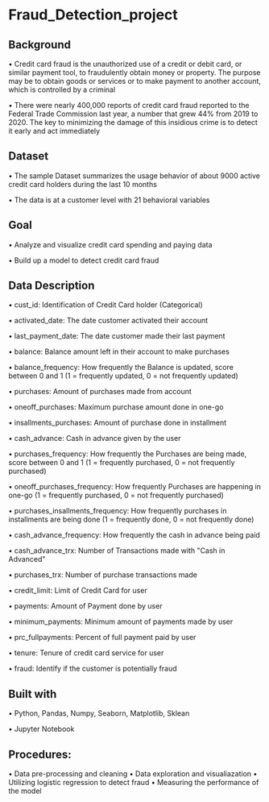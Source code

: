 # Fraud_Detection_project
## Background
• Credit card fraud is the unauthorized use of a credit or debit card, or similar payment tool, to fraudulently obtain money or property. The purpose may be to obtain goods or services or to make payment to another account, which is controlled by a criminal

• There were nearly 400,000 reports of credit card fraud reported to the Federal Trade Commission last year, a number that grew 44% from 2019 to 2020. The key to minimizing the damage of this insidious crime is to detect it early and act immediately

## Dataset
• The sample Dataset summarizes the usage behavior of about 9000 active credit card holders during the last 10 months

• The data is at a customer level with 21 behavioral variables

## Goal
• Analyze and visualize credit card spending and paying data

• Build up a model to detect credit card fraud

## Data Description
• cust_id: Identification of Credit Card holder (Categorical)

• activated_date: The date customer activated their account

• last_payment_date: The date customer made their last payment

• balance: Balance amount left in their account to make purchases

• balance_frequency: How frequently the Balance is updated, score between 0 and 1 (1 = frequently updated, 0 = not frequently updated)

• purchases: Amount of purchases made from account

• oneoff_purchases: Maximum purchase amount done in one-go

• insallments_purchases: Amount of purchase done in installment

• cash_advance: Cash in advance given by the user

• purchases_frequency: How frequently the Purchases are being made, score between 0 and 1 (1 = frequently purchased, 0 = not frequently purchased)

• oneoff_purchases_frequency: How frequently Purchases are happening in one-go (1 = frequently purchased, 0 = not frequently purchased)

• purchases_insallments_frequency: How frequently purchases in installments are being done (1 = frequently done, 0 = not frequently done)

• cash_advance_frequency: How frequently the cash in advance being paid

• cash_advance_trx: Number of Transactions made with "Cash in Advanced"

• purchases_trx: Number of purchase transactions made

• credit_limit: Limit of Credit Card for user

• payments: Amount of Payment done by user

• minimum_payments: Minimum amount of payments made by user

• prc_fullpayments: Percent of full payment paid by user

• tenure: Tenure of credit card service for user

• fraud: Identify if the customer is potentially fraud

## Built with
• Python, Pandas, Numpy, Seaborn, Matplotlib, Sklean

• Jupyter Notebook

## Procedures:
• Data pre-processing and cleaning
• Data exploration and visualiazation
• Utilizing logistic regression to detect fraud
• Measuring the performance of the model
